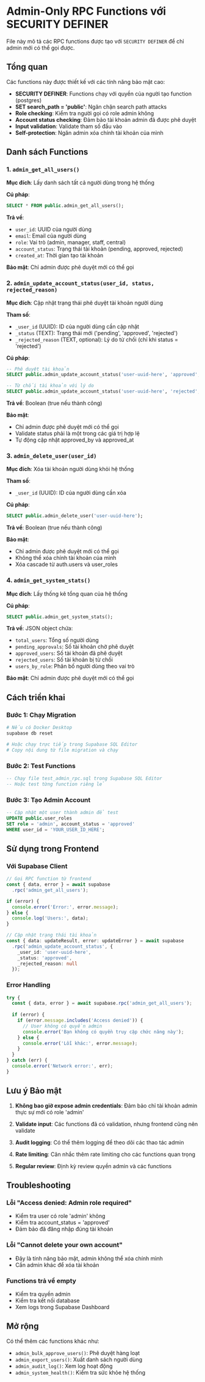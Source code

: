 # Admin-Only RPC Functions với SECURITY DEFINER

File này mô tả các RPC functions được tạo với `SECURITY DEFINER` để chỉ admin mới có thể gọi được.

## Tổng quan

Các functions này được thiết kế với các tính năng bảo mật cao:
- **SECURITY DEFINER**: Functions chạy với quyền của người tạo function (postgres)
- **SET search_path = 'public'**: Ngăn chặn search path attacks
- **Role checking**: Kiểm tra người gọi có role admin không
- **Account status checking**: Đảm bảo tài khoản admin đã được phê duyệt
- **Input validation**: Validate tham số đầu vào
- **Self-protection**: Ngăn admin xóa chính tài khoản của mình

## Danh sách Functions

### 1. `admin_get_all_users()`
**Mục đích**: Lấy danh sách tất cả người dùng trong hệ thống

**Cú pháp**:
```sql
SELECT * FROM public.admin_get_all_users();
```

**Trả về**:
- `user_id`: UUID của người dùng
- `email`: Email của người dùng
- `role`: Vai trò (admin, manager, staff, central)
- `account_status`: Trạng thái tài khoản (pending, approved, rejected)
- `created_at`: Thời gian tạo tài khoản

**Bảo mật**: Chỉ admin được phê duyệt mới có thể gọi

### 2. `admin_update_account_status(user_id, status, rejected_reason)`
**Mục đích**: Cập nhật trạng thái phê duyệt tài khoản người dùng

**Tham số**:
- `_user_id` (UUID): ID của người dùng cần cập nhật
- `_status` (TEXT): Trạng thái mới ('pending', 'approved', 'rejected')
- `_rejected_reason` (TEXT, optional): Lý do từ chối (chỉ khi status = 'rejected')

**Cú pháp**:
```sql
-- Phê duyệt tài khoản
SELECT public.admin_update_account_status('user-uuid-here', 'approved', NULL);

-- Từ chối tài khoản với lý do
SELECT public.admin_update_account_status('user-uuid-here', 'rejected', 'Thông tin không hợp lệ');
```

**Trả về**: Boolean (true nếu thành công)

**Bảo mật**: 
- Chỉ admin được phê duyệt mới có thể gọi
- Validate status phải là một trong các giá trị hợp lệ
- Tự động cập nhật approved_by và approved_at

### 3. `admin_delete_user(user_id)`
**Mục đích**: Xóa tài khoản người dùng khỏi hệ thống

**Tham số**:
- `_user_id` (UUID): ID của người dùng cần xóa

**Cú pháp**:
```sql
SELECT public.admin_delete_user('user-uuid-here');
```

**Trả về**: Boolean (true nếu thành công)

**Bảo mật**: 
- Chỉ admin được phê duyệt mới có thể gọi
- Không thể xóa chính tài khoản của mình
- Xóa cascade từ auth.users và user_roles

### 4. `admin_get_system_stats()`
**Mục đích**: Lấy thống kê tổng quan của hệ thống

**Cú pháp**:
```sql
SELECT public.admin_get_system_stats();
```

**Trả về**: JSON object chứa:
- `total_users`: Tổng số người dùng
- `pending_approvals`: Số tài khoản chờ phê duyệt
- `approved_users`: Số tài khoản đã phê duyệt
- `rejected_users`: Số tài khoản bị từ chối
- `users_by_role`: Phân bố người dùng theo vai trò

**Bảo mật**: Chỉ admin được phê duyệt mới có thể gọi

## Cách triển khai

### Bước 1: Chạy Migration
```bash
# Nếu có Docker Desktop
supabase db reset

# Hoặc chạy trực tiếp trong Supabase SQL Editor
# Copy nội dung từ file migration và chạy
```

### Bước 2: Test Functions
```sql
-- Chạy file test_admin_rpc.sql trong Supabase SQL Editor
-- Hoặc test từng function riêng lẻ
```

### Bước 3: Tạo Admin Account
```sql
-- Cập nhật một user thành admin để test
UPDATE public.user_roles 
SET role = 'admin', account_status = 'approved' 
WHERE user_id = 'YOUR_USER_ID_HERE';
```

## Sử dụng trong Frontend

### Với Supabase Client
```typescript
// Gọi RPC function từ frontend
const { data, error } = await supabase
  .rpc('admin_get_all_users');

if (error) {
  console.error('Error:', error.message);
} else {
  console.log('Users:', data);
}

// Cập nhật trạng thái tài khoản
const { data: updateResult, error: updateError } = await supabase
  .rpc('admin_update_account_status', {
    _user_id: 'user-uuid-here',
    _status: 'approved',
    _rejected_reason: null
  });
```

### Error Handling
```typescript
try {
  const { data, error } = await supabase.rpc('admin_get_all_users');
  
  if (error) {
    if (error.message.includes('Access denied')) {
      // User không có quyền admin
      console.error('Bạn không có quyền truy cập chức năng này');
    } else {
      console.error('Lỗi khác:', error.message);
    }
  }
} catch (err) {
  console.error('Network error:', err);
}
```

## Lưu ý Bảo mật

1. **Không bao giờ expose admin credentials**: Đảm bảo chỉ tài khoản admin thực sự mới có role 'admin'

2. **Validate input**: Các functions đã có validation, nhưng frontend cũng nên validate

3. **Audit logging**: Có thể thêm logging để theo dõi các thao tác admin

4. **Rate limiting**: Cân nhắc thêm rate limiting cho các functions quan trọng

5. **Regular review**: Định kỳ review quyền admin và các functions

## Troubleshooting

### Lỗi "Access denied: Admin role required"
- Kiểm tra user có role 'admin' không
- Kiểm tra account_status = 'approved'
- Đảm bảo đã đăng nhập đúng tài khoản

### Lỗi "Cannot delete your own account"
- Đây là tính năng bảo mật, admin không thể xóa chính mình
- Cần admin khác để xóa tài khoản

### Functions trả về empty
- Kiểm tra quyền admin
- Kiểm tra kết nối database
- Xem logs trong Supabase Dashboard

## Mở rộng

Có thể thêm các functions khác như:
- `admin_bulk_approve_users()`: Phê duyệt hàng loạt
- `admin_export_users()`: Xuất danh sách người dùng
- `admin_audit_log()`: Xem log hoạt động
- `admin_system_health()`: Kiểm tra sức khỏe hệ thống
